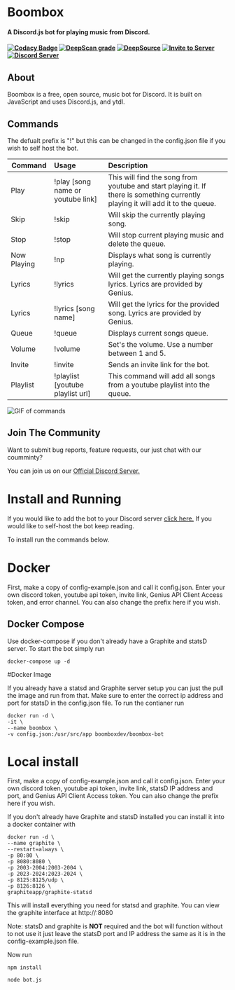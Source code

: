 <h1>Boombox</h1>

<h4>A Discord.js bot for playing music from Discord.<h4>

[![Codacy Badge](https://app.codacy.com/project/badge/Grade/12aec9b09d3442db9d72b07f5988a8e0)](https://www.codacy.com/gh/Boombox-Discord/Boombox/dashboard?utm_source=github.com&utm_medium=referral&utm_content=Boombox-Discord/Boombox&utm_campaign=Badge_Grade)
[![DeepScan grade](https://deepscan.io/api/teams/11492/projects/14622/branches/276517/badge/grade.svg)](https://deepscan.io/dashboard#view=project&tid=11492&pid=14622&bid=276517)
[![DeepSource](https://deepsource.io/gh/Boombox-Discord/Boombox.svg/?label=active+issues&show_trend=true)](https://deepsource.io/gh/Boombox-Discord/Boombox/?ref=repository-badge)
<a href="https://discord.com/api/oauth2/authorize?client_id=678819994250772480&permissions=36785152&scope=bot">
<img src="https://img.shields.io/badge/Invite-to%20your%20server-blue.svg?style=for-the-badge" alt="Invite to Server">
</a>
<a href="https://discord.gg/invite/HKnyEB9">
<img src="https://discordapp.com/api/guilds/770511689258237973/widget.png?style=shield" alt="Discord Server">
</a>

## About

Boombox is a free, open source, music bot for Discord. It is built on JavaScript and uses Discord.js, and ytdl.

## Commands

The defualt prefix is "!" but this can be changed in the config.json file if you wish to self host the bot.

| Command     | Usage                             | Description                                                                                                                     |
| ----------- | :-------------------------------- | :------------------------------------------------------------------------------------------------------------------------------ |
| Play        | !play [song name or youtube link] | This will find the song from youtube and start playing it. If there is something currently playing it will add it to the queue. |
| Skip        | !skip                             | Will skip the currently playing song.                                                                                           |
| Stop        | !stop                             | Will stop current playing music and delete the queue.                                                                           |
| Now Playing | !np                               | Displays what song is currently playing.                                                                                        | . |
| Lyrics      | !lyrics                           | Will get the currently playing songs lyrics. Lyrics are provided by Genius.                                                     |
| Lyrics      | !lyrics [song name]               | Will get the lyrics for the provided song. Lyrics are provided by Genius.                                                       |
| Queue       | !queue                            | Displays current songs queue.                                                                                                   |
| Volume      | !volume                           | Set's the volume. Use a number between 1 and 5.                                                                                 |
| Invite      | !invite                           | Sends an invite link for the bot.                                                                                               |
| Playlist    | !playlist [youtube playlist url]  | This command will add all songs from a youtube playlist into the queue.                                                         |

![GIF of commands](https://boombox.quirky.codes/IMG/Header.gif)

## Join The Community

Want to submit bug reports, feature requests, our just chat with our coumminty?

You can join us on our [Official Discord Server.](https://discord.gg/HKnyEB9)

# Install and Running

If you would like to add the bot to your Discord server [click here.](https://discord.com/api/oauth2/authorize?client_id=678819994250772480&permissions=36785152&scope=bot) If you would like to self-host the bot keep reading.

To install run the commands below.

# Docker

First, make a copy of config-example.json and call it config.json. Enter your own discord token, youtube api token, invite link, Genius API Client Access token, and error channel. You can also change the prefix here if you wish.

## Docker Compose

Use docker-compose if you don't already have a Graphite and statsD server. To start the bot simply run

```
docker-compose up -d
```

#Docker Image

If you already have a statsd and Graphite server setup you can just the pull the image and run from that. Make sure to enter the correct ip address and port for statsD in the config.json file. To run the contianer run

```
docker run -d \
-it \
--name boombox \
-v config.json:/usr/src/app boomboxdev/boombox-bot
```

# Local install

First, make a copy of config-example.json and call it config.json. Enter your own discord token, youtube api token, invite link, statsD IP address and port, and Genius API Client Access token. You can also change the prefix here if you wish.

If you don't already have Graphite and statsD installed you can install it into a docker container with

```
docker run -d \
--name graphite \
--restart=always \
-p 80:80 \
-p 8080:8080 \
-p 2003-2004:2003-2004 \
-p 2023-2024:2023-2024 \
-p 8125:8125/udp \
-p 8126:8126 \
graphiteapp/graphite-statsd
```

This will install everything you need for statsd and graphite. You can view the graphite interface at http://<containerip>:8080

Note: statsD and graphite is **NOT** required and the bot will function without to not use it just leave the statsD port and IP address the same as it is in the config-example.json file.

Now run

```
npm install

node bot.js
```
